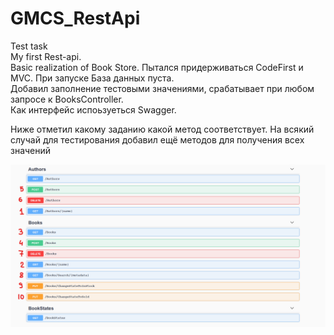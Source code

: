 # GMCS_RestApi
Test task    
My first Rest-api.    
Basic realization of Book Store. 
Пытался придерживаться CodeFirst и MVC. При запуске База данных пуста.     
Добавил заполнение тестовыми значениями, срабатывает при любом запросе к BooksController.    
Как интерфейс испоьзуеться Swagger.

Ниже отметил какому заданию какой метод соответствует. На всякий случай для тестирования добавил ещё методов для получения всех значений

![alt text](https://github.com/Borismegabanan/GMCS_RestApi/blob/Develop/Pictures/Снимок%20экрана%202021-02-02%20123523.png)
